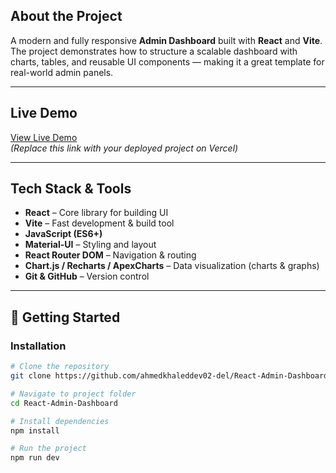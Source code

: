 

##  About the Project
A modern and fully responsive **Admin Dashboard** built with **React** and **Vite**.  
The project demonstrates how to structure a scalable dashboard with charts, tables, and reusable UI components — making it a great template for real-world admin panels.

---

## Live Demo
 [View Live Demo](https://react-admin-dashboard-master-qerc7w19v.vercel.app)  
*(Replace this link with your deployed project on Vercel)*

---

##  Tech Stack & Tools
- **React** – Core library for building UI  
- **Vite** – Fast development & build tool  
- **JavaScript (ES6+)**  
- **Material-UI** – Styling and layout  
- **React Router DOM** – Navigation & routing  
- **Chart.js / Recharts / ApexCharts** – Data visualization (charts & graphs)  
- **Git & GitHub** – Version control  

---

## 🚀 Getting Started

### Installation
```bash
# Clone the repository
git clone https://github.com/ahmedkhaleddev02-del/React-Admin-Dashboard.git

# Navigate to project folder
cd React-Admin-Dashboard

# Install dependencies
npm install

# Run the project
npm run dev
